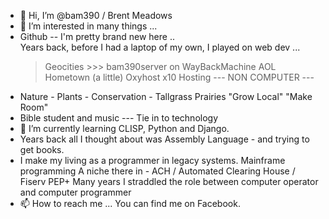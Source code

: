 - 👋 Hi, I’m @bam390 / Brent Meadows
- 👀 I’m interested in many things ...
 - Github -- I'm pretty brand new here ..\
   Years back, before I had a laptop of my own,  I played on web dev ...
     > Geocities 
       >>>  bam390server on WayBackMachine
     > AOL Hometown (a little)
     > Oxyhost
     > x10 Hosting
 --- NON COMPUTER ---
 - Nature - Plants - Conservation - Tallgrass Prairies
   "Grow Local"    "Make Room"
 - Bible student and music
  ---  Tie in to technology
- 🌱 I’m currently learning CLISP, Python and Django.
-  Years back all I thought about was Assembly Language - and trying to get books.
- I make my living as a programmer in legacy systems.
  Mainframe programming
  A niche there in - ACH / Automated Clearing House / Fiserv PEP+
   Many years I straddled the role between computer operator and computer programmer
- 📫 How to reach me ... You can find me on Facebook.

<!---
bam390/bam390 is a ✨ special ✨ repository because its `README.md` (this file) appears on your GitHub profile.
You can click the Preview link to take a look at your changes.
--->
